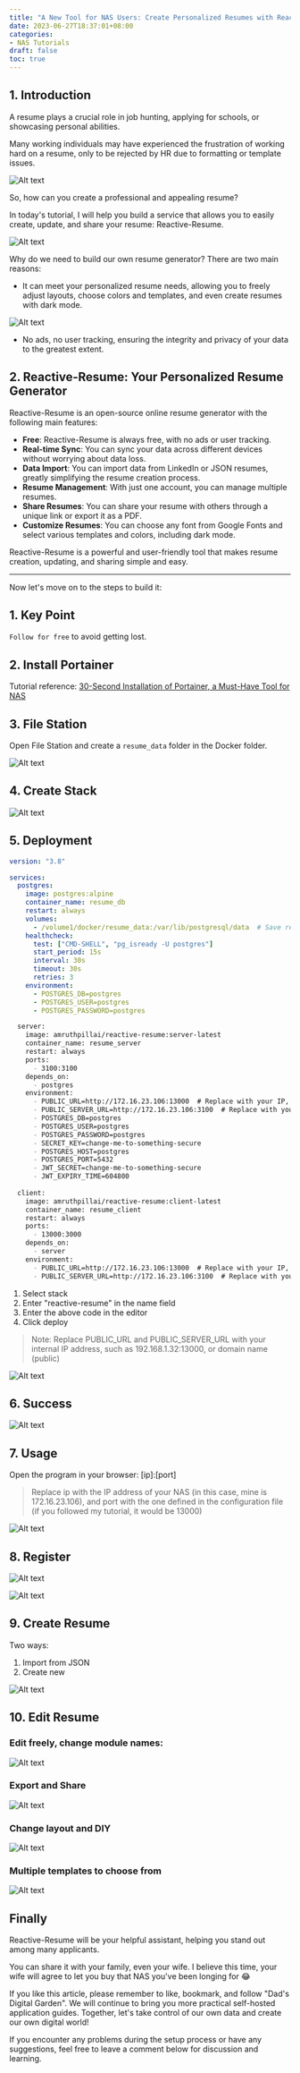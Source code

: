 ```yaml
---
title: "A New Tool for NAS Users: Create Personalized Resumes with Reactive-Resume to Boost Your Career Competitiveness"
date: 2023-06-27T18:37:01+08:00
categories:
- NAS Tutorials
draft: false
toc: true
---
```


## 1. Introduction

A resume plays a crucial role in job hunting, applying for schools, or showcasing personal abilities.

Many working individuals may have experienced the frustration of working hard on a resume, only to be rejected by HR due to formatting or template issues.

![Alt text](202306141253235.gif "Pic")

So, how can you create a professional and appealing resume?

In today's tutorial, I will help you build a service that allows you to easily create, update, and share your resume: Reactive-Resume.

![Alt text](202306141252179.png "Pic")

Why do we need to build our own resume generator? There are two main reasons:

- It can meet your personalized resume needs, allowing you to freely adjust layouts, choose colors and templates, and even create resumes with dark mode.

![Alt text](202306141254504.png "Pic")

- No ads, no user tracking, ensuring the integrity and privacy of your data to the greatest extent.

## 2. Reactive-Resume: Your Personalized Resume Generator

Reactive-Resume is an open-source online resume generator with the following main features:

- **Free**: Reactive-Resume is always free, with no ads or user tracking.
- **Real-time Sync**: You can sync your data across different devices without worrying about data loss.
- **Data Import**: You can import data from LinkedIn or JSON resumes, greatly simplifying the resume creation process.
- **Resume Management**: With just one account, you can manage multiple resumes.
- **Share Resumes**: You can share your resume with others through a unique link or export it as a PDF.
- **Customize Resumes**: You can choose any font from Google Fonts and select various templates and colors, including dark mode.

Reactive-Resume is a powerful and user-friendly tool that makes resume creation, updating, and sharing simple and easy.

---

Now let's move on to the steps to build it:

## 1. Key Point

`Follow for free` to avoid getting lost.

## 2. Install Portainer

Tutorial reference:
[30-Second Installation of Portainer, a Must-Have Tool for NAS](/how-to-install-portainer-in-nas/)

## 3. File Station

Open File Station and create a `resume_data` folder in the Docker folder.

![Alt text](202306141256268.png "Pic")

## 4. Create Stack

![Alt text](202306061552130.png "Pic")

## 5. Deployment

```yaml
version: "3.8"

services:
  postgres:
    image: postgres:alpine
    container_name: resume_db
    restart: always
    volumes:
      - /volume1/docker/resume_data:/var/lib/postgresql/data  # Save resumes and important service data
    healthcheck:
      test: ["CMD-SHELL", "pg_isready -U postgres"]
      start_period: 15s
      interval: 30s
      timeout: 30s
      retries: 3
    environment:
      - POSTGRES_DB=postgres
      - POSTGRES_USER=postgres
      - POSTGRES_PASSWORD=postgres
```

```markdown
  server:
    image: amruthpillai/reactive-resume:server-latest
    container_name: resume_server
    restart: always
    ports:
      - 3100:3100
    depends_on:
      - postgres
    environment:
      - PUBLIC_URL=http://172.16.23.106:13000  # Replace with your IP, or domain if publicly mapped
      - PUBLIC_SERVER_URL=http://172.16.23.106:3100  # Replace with your IP, or domain if publicly mapped
      - POSTGRES_DB=postgres
      - POSTGRES_USER=postgres
      - POSTGRES_PASSWORD=postgres
      - SECRET_KEY=change-me-to-something-secure
      - POSTGRES_HOST=postgres
      - POSTGRES_PORT=5432
      - JWT_SECRET=change-me-to-something-secure
      - JWT_EXPIRY_TIME=604800
      
  client:
    image: amruthpillai/reactive-resume:client-latest
    container_name: resume_client
    restart: always
    ports:
      - 13000:3000
    depends_on:
      - server
    environment:
      - PUBLIC_URL=http://172.16.23.106:13000  # Replace with your IP, or domain if publicly mapped
      - PUBLIC_SERVER_URL=http://172.16.23.106:3100  # Replace with your IP, or domain if publicly mapped
```

1. Select stack
2. Enter "reactive-resume" in the name field
3. Enter the above code in the editor
4. Click deploy

> Note: Replace PUBLIC_URL and PUBLIC_SERVER_URL with your internal IP address, such as 192.168.1.32:13000, or domain name (public)

![Alt text](202306141300579.png "Pic")

## 6. Success

![Alt text](202306061556495.png "Pic")

## 7. Usage

Open the program in your browser: [ip]:[port]

> Replace ip with the IP address of your NAS (in this case, mine is 172.16.23.106), and port with the one defined in the configuration file (if you followed my tutorial, it would be 13000)

![Alt text](202306141307218.png "Pic")

## 8. Register

![Alt text](202306141302503.png "Pic")

![Alt text](202306141302865.png "Pic")

## 9. Create Resume

Two ways:

1. Import from JSON
2. Create new

![Alt text](202306141308151.png "Pic")

## 10. Edit Resume

### Edit freely, change module names:

![Alt text](202306141311943.png "Pic")

### Export and Share

![Alt text](202306141310799.png "Pic")

### Change layout and DIY

![Alt text](202306141311553.png "Pic")

### Multiple templates to choose from

![Alt text](202306141313755.png "Pic")

## Finally

Reactive-Resume will be your helpful assistant, helping you stand out among many applicants.

You can share it with your family, even your wife. I believe this time, your wife will agree to let you buy that NAS you've been longing for 😂

If you like this article, please remember to like, bookmark, and follow "Dad's Digital Garden". We will continue to bring you more practical self-hosted application guides. Together, let's take control of our own data and create our own digital world!

If you encounter any problems during the setup process or have any suggestions, feel free to leave a comment below for discussion and learning.
